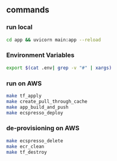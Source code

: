 ## commands

### run local

```bash
cd app && uvicorn main:app --reload
```

### Environment Variables

```bash
export $(cat .env| grep -v "#" | xargs)
```

### run on AWS

```bash
make tf_apply
make create_pull_through_cache
make app_build_and_push
make ecspresso_deploy
```

### de-provisioning on AWS

```bash
make ecspresso_delete
make ecr_clean
make tf_destroy
```
